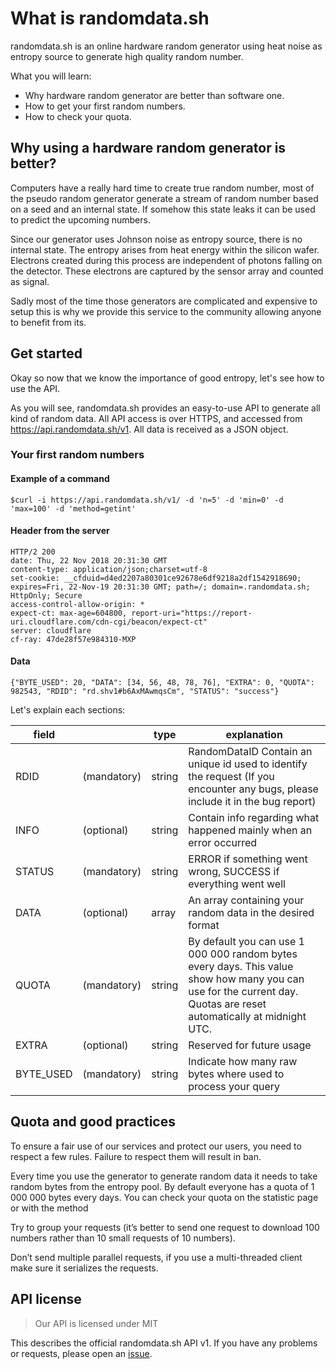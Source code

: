 # What is randomdata.sh

randomdata.sh is an online hardware random generator using heat noise as entropy source to generate high quality random number.

What you will learn:
 * Why hardware random generator are better than software one.
 * How to get your first random numbers.
 * How to check your quota.
 
## Why using a hardware random generator is better?

Computers have a really hard time to create true random number, most of the pseudo random generator generate a stream of random number based on a seed and an internal state. If somehow this state leaks it can be used to predict the upcoming numbers.

Since our generator uses Johnson noise as entropy source, there is no internal state. The entropy arises from heat energy within the silicon wafer. Electrons created during this process are independent of photons falling on the detector. These electrons are captured by the sensor array and counted as signal.

Sadly most of the time those generators are complicated and expensive to setup this is why we provide this service to the community allowing anyone to benefit from its.

## Get started

Okay so now that we know the importance of good entropy, let's see how to use the API.

As you will see, randomdata.sh provides an easy-to-use API to generate all kind of random data. All API access is over HTTPS, and accessed from https://api.randomdata.sh/v1. All data is received as a JSON object.

### Your first random numbers
#### Example of a command
```
$curl -i https://api.randomdata.sh/v1/ -d 'n=5' -d 'min=0' -d 'max=100' -d 'method=getint'
```
#### Header from the server
```
HTTP/2 200
date: Thu, 22 Nov 2018 20:31:30 GMT
content-type: application/json;charset=utf-8
set-cookie: __cfduid=d4ed2207a80301ce92678e6df9218a2df1542918690; expires=Fri, 22-Nov-19 20:31:30 GMT; path=/; domain=.randomdata.sh; HttpOnly; Secure
access-control-allow-origin: *
expect-ct: max-age=604800, report-uri="https://report-uri.cloudflare.com/cdn-cgi/beacon/expect-ct"
server: cloudflare
cf-ray: 47de28f57e984310-MXP
```
#### Data
```
{"BYTE_USED": 20, "DATA": [34, 56, 48, 78, 76], "EXTRA": 0, "QUOTA": 982543, "RDID": "rd.shv1#b6AxMAwmqsCm", "STATUS": "success"}
```

Let's explain each sections:

| field |     | type | explanation |
| ----- | --- |  --- | --- |
| RDID | (mandatory) |  string | RandomDataID Contain an unique id used to identify the request (If you encounter any bugs, please include it in the bug report) |
| INFO | (optional) |  string | Contain info regarding what happened mainly when an error occurred |
| STATUS | (mandatory) |  string | ERROR if something went wrong, SUCCESS if everything went well |
| DATA | (optional) |  array | An array containing your random data in the desired format |
| QUOTA | (mandatory) |  string | By default you can use 1 000 000 random bytes every days. This value show how many you can use for the current day. Quotas are reset automatically at midnight UTC. |
| EXTRA | (optional) |  string | Reserved for future usage |
| BYTE_USED | (mandatory) |  string | Indicate how many raw bytes where used to process your query |


## Quota and good practices

To ensure a fair use of our services and protect our users, you need to respect a few rules. Failure to respect them will result in ban.

Every time you use the generator to generate random data it needs to take random bytes from the entropy pool. By default everyone has a quota of 1 000 000 bytes every days. You can check your quota on the statistic page or with the method 

Try to group your requests (it’s better to send one request to download 100 numbers rather than 10 small requests of 10 numbers).

Don’t send multiple parallel requests, if you use a multi-threaded client make sure it serializes the requests.

## API license

> Our API is licensed under MIT

This describes the official randomdata.sh API v1. If you have any problems or requests, please open an [issue](https://github.com/RandomDataProject/randomdata.sh/issues).
